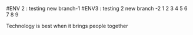 #ENV 2 : testing new  branch-1
#ENV3 : testing 2 new branch -2
1
2
3
4
5
6
7
8
9

Technology is best when it brings people together